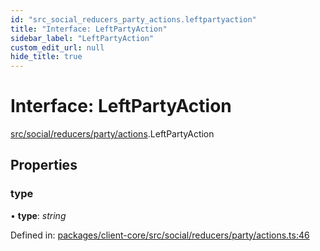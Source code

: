 ```yaml
---
id: "src_social_reducers_party_actions.leftpartyaction"
title: "Interface: LeftPartyAction"
sidebar_label: "LeftPartyAction"
custom_edit_url: null
hide_title: true
---
```


# Interface: LeftPartyAction

[src/social/reducers/party/actions](../modules/src_social_reducers_party_actions.md).LeftPartyAction

## Properties

### type

• **type**: *string*

Defined in: [packages/client-core/src/social/reducers/party/actions.ts:46](https://github.com/xr3ngine/xr3ngine/blob/65dfcf39a/packages/client-core/src/social/reducers/party/actions.ts#L46)

